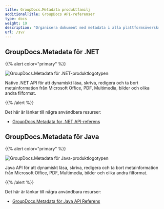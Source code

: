 ```yaml
---
title: GroupDocs.Metadata produktfamilj
additionalTitle: GroupDocs API-referenser
type: docs
weight: 10
description: "Organisera dokument med metadata i alla plattformsöverskridande applikationer med hjälp av GroupDocs metadata API:er för att hitta, använda, bevara och återanvända data i framtiden"
url: /sv/
---
```


## GroupDocs.Metadata för .NET

{{% alert color="primary" %}} 

![GroupDocs.Metadata för .NET-produktlogotypen](../gdocs_net.png)

Native .NET API för att dynamiskt läsa, skriva, redigera och ta bort metainformation från Microsoft Office, PDF, Multimedia, bilder och olika andra filformat.

{{% /alert %}} 

Det här är länkar till några användbara resurser:

- [GroupDocs.Metadata for .NET API-referens](/metadata/sv/net/)


## GroupDocs.Metadata för Java

{{% alert color="primary" %}}

![GroupDocs.Metadata för Java-produktlogotypen](../gdocs_java.png)

Java API för att dynamiskt läsa, skriva, redigera och ta bort metainformation från Microsoft Office, PDF, Multimedia, bilder och olika andra filformat.

{{% /alert %}}

Det här är länkar till några användbara resurser:

- [GroupDocs.Metadata för Java API Referens](/metadata/java/)
